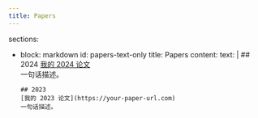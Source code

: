 ```yaml
---
title: Papers
---
```


sections:
  - block: markdown
    id: papers-text-only
    title: Papers
    content:
      text: |
        ## 2024
        [我的 2024 论文](https://your-paper-url.com)  
        一句话描述。

        ## 2023
        [我的 2023 论文](https://your-paper-url.com)  
        一句话描述。
